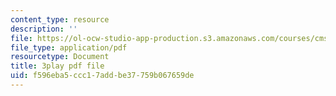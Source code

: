 ```yaml
---
content_type: resource
description: ''
file: https://ol-ocw-studio-app-production.s3.amazonaws.com/courses/cms-608-game-design-spring-2014/f596eba5ccc17addbe37759b067659de_1506649.pdf
file_type: application/pdf
resourcetype: Document
title: 3play pdf file
uid: f596eba5-ccc1-7add-be37-759b067659de
---
```

